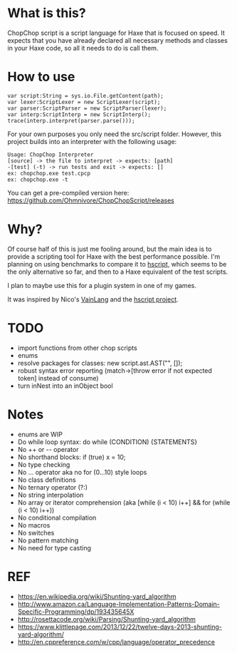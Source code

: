 # What is this?
ChopChop script is a script language for Haxe that
is focused on speed. It expects that you have already
declared all necessary methods and classes in your Haxe
code, so all it needs to do is call them.

# How to use

	var script:String = sys.io.File.getContent(path);
	var lexer:ScriptLexer = new ScriptLexer(script);
	var parser:ScriptParser = new ScriptParser(lexer);
	var interp:ScriptInterp = new ScriptInterp();
	trace(interp.interpret(parser.parse()));

For your own purposes you only need the src/script folder. However, this project
builds into an interpreter with the following usage:

	Usage: ChopChop Interpreter
	[source] -> the file to interpret -> expects: [path]
	-[test] (-t) -> run tests and exit -> expects: []
	ex: chopchop.exe test.cpcp
	ex: chopchop.exe -t

You can get a pre-compiled version here: https://github.com/Ohmnivore/ChopChopScript/releases

# Why?
Of course half of this is just me fooling around, but the
main idea is to provide a scripting tool for Haxe with the
best performance possible. I'm planning on using benchmarks
to compare it to
[hscript](https://github.com/HaxeFoundation/hscript),
which seems to be the only alternative so far, and then
to a Haxe equivalent of the test scripts.

I plan to maybe use this for a plugin system in one of
my games.

It was inspired by Nico's
[VainLang](http://nicom1.github.io/interpreter/)
and the [hscript project](https://github.com/HaxeFoundation/hscript).

# TODO
* import functions from other chop scripts
* enums
* resolve packages for classes: new script.ast.AST("", []);
* robust syntax error reporting (match->[throw error if not expected token] instead of consume)
* turn inNest into an inObject bool

# Notes
* enums are WIP
* Do while loop syntax: do while (CONDITION) {STATEMENTS}
* No ++ or -- operator
* No shorthand blocks: if (true) x = 10;
* No type checking
* No ... operator aka no for (0...10) style loops
* No class definitions
* No ternary operator (?:)
* No string interpolation
* No array or iterator comprehension (aka [while (i < 10) i++] && for (while (i < 10) i++))
* No conditional compilation
* No macros
* No switches
* No pattern matching
* No need for type casting

# REF
* https://en.wikipedia.org/wiki/Shunting-yard_algorithm
* http://www.amazon.ca/Language-Implementation-Patterns-Domain-Specific-Programming/dp/193435645X
* http://rosettacode.org/wiki/Parsing/Shunting-yard_algorithm
* https://www.klittlepage.com/2013/12/22/twelve-days-2013-shunting-yard-algorithm/
* http://en.cppreference.com/w/cpp/language/operator_precedence
